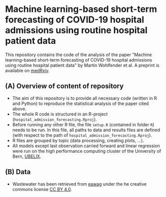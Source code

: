 # Machine learning-based short-term forecasting of COVID-19 hospital admissions using routine hospital patient data

This repository contains the code of the analysis of the paper "Machine learning-based short-term forecasting of COVID-19 hospital admissions using routine hospital patient data" by Martin Wohlfender et al. A preprint is available on [medRxiv](https://www.medrxiv.org/content/10.1101/2025.05.21.25328056v1).

## (A) Overview of content of repository
* The aim of this repository is to provide all necessary code (written in R and Python) to reproduce the statistical analysis of the paper cited above.
* The whole R code is structured in an R-project (`hospital_admission_forecasting.Rproj`).
* Before running any other R file, the file `setup.R` (contained in folder `R`) needs to be run. In this file, all paths to data and results files are defined (with respect to the path of `hospital_admission_forecasting.Rproj`).
* R files are grouped by topic (data processing, creating plots, ...).
* All models except last observation carried forward and linear regression were run on the high performance computing cluster of the University of Bern, [UBELIX](https://ubelix.hpc.unibe.ch).

## (B) Data
* Wastewater has been retrieved from [eawag](https://sensors-eawag.ch/sars/laupen.html) under the he creative commons license [CC BY 4.0](https://creativecommons.org/licenses/by/4.0/).

